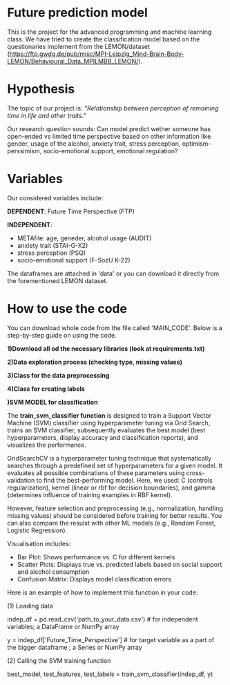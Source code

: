 # Future prediction model
This is the project for the advanced programming and machine learning class. We have tried to create the classification model based on the questionaries implement from the LEMON/dataset (https://ftp.gwdg.de/pub/misc/MPI-Leipzig_Mind-Brain-Body-LEMON/Behavioural_Data_MPILMBB_LEMON/). 


# Hypothesis 
The topic of our project is: *"Relationship between perception of remaining time in life and other traits."*

Our research question sounds: Can model predict wether someone has open-ended vs limited time perspective based on other information like gender, usage of the alcohol, anxiety trait, stress perception, optimism-perssimism, socio-emotional support, emotional regulation?

# Variables
Our considered variables include:

**DEPENDENT**: Future Time Perspective (FTP)

**INDEPENDENT**: 
- METAfile: age, geneder, alcohol usage (AUDIT)
- anxiety trait (STAI-G-X2)
- stress perception (PSQ)
- socio-emotional support (F-SozU K-22)

The dataframes are attached in 'data' or you can download it directly from the forementioned LEMON dataset.

# How to use the code 
You can download whole code from the file called 'MAIN_CODE'. Below is a step-by-step guide on using the code.

**1)Download all od the necessary libraries (look at requirements.txt)**

**2)Data exploration process (checking type, missing values)**

**3)Class for the data preprocessing**


**4)Class for creating labels**


**)SVM MODEL for classification**

The **train_svm_classifier function** is designed to train a Support Vector Machine (SVM) classifier using hyperparameter tuning via Grid Search, trains an SVM classifier, subsequently evaluates the best model (best hyperparameters, display accuracy and classification reports), and visualizes the performance.

  GridSearchCV is a hyperparameter tuning technique that systematically searches through a predefined set of hyperparameters for a given model. It evaluates all possible     combinations of these parameters using cross-validation to find the best-performing model. Here, we used: C (controls regularization), kernel (linear or rbf for decision    boundaries), and gamma (determines influence of training examples in RBF kernel). 

  However, feature selection and preprocessing (e.g., normalization, handling missing values) should be considered before training for better results. You can also compare   the resulst with other ML models (e.g., Random Forest, Logistic Regression).

  Visualisation includes:
  - Bar Plot: Shows performance vs. C for different kernels
  - Scatter Plots: Displays true vs. predicted labels based on social support and alcohol consumption
  - Confusion Matrix: Displays model classification errors

Here is an example of how to implement this function in your code:

(1) Loading data
  
  indep_df = pd.read_csv('path_to_your_data.csv')  # for independent variables; a DataFrame or NumPy array
  
  y = indep_df['Future_Time_Perspective']  # for target variable as a part of the bigger dataframe ; a Series or NumPy array 

(2) Calling the SVM training function

  best_model, test_features, test_labels = train_svm_classifier(indep_df, y)



